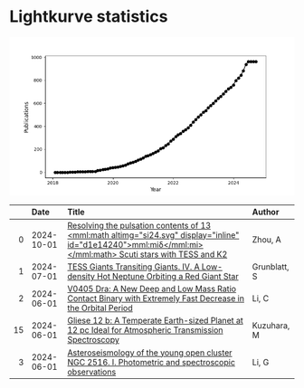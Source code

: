 
<h1>Lightkurve statistics</h1>
  
![publications](lightkurve-publications.png)  
  
|    | Date       | Title                                                                                                                                                                                                                          | Author       |
|---:|:-----------|:-------------------------------------------------------------------------------------------------------------------------------------------------------------------------------------------------------------------------------|:-------------|
|  0 | 2024-10-01 | [Resolving the pulsation contents of 13 <mml:math altimg="si24.svg" display="inline" id="d1e14240"><mml:mi>δ</mml:mi></mml:math> Scuti stars with TESS and K2](https://ui.adsabs.harvard.edu/abs/2024NewA..11102235Z/abstract) | Zhou, A      |
|  1 | 2024-07-01 | [TESS Giants Transiting Giants. IV. A Low-density Hot Neptune Orbiting a Red Giant Star](https://ui.adsabs.harvard.edu/abs/2024AJ....168....1G/abstract)                                                                       | Grunblatt, S |
|  2 | 2024-06-01 | [V0405 Dra: A New Deep and Low Mass Ratio Contact Binary with Extremely Fast Decrease in the Orbital Period](https://ui.adsabs.harvard.edu/abs/2024RAA....24f5023L/abstract)                                                   | Li, C        |
| 15 | 2024-06-01 | [Gliese 12 b: A Temperate Earth-sized Planet at 12 pc Ideal for Atmospheric Transmission Spectroscopy](https://ui.adsabs.harvard.edu/abs/2024ApJ...967L..21K/abstract)                                                         | Kuzuhara, M  |
|  3 | 2024-06-01 | [Asteroseismology of the young open cluster NGC 2516. I. Photometric and spectroscopic observations](https://ui.adsabs.harvard.edu/abs/2024A&A...686A.142L/abstract)                                                           | Li, G        |
